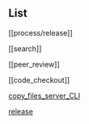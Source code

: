 ## List

[[process/release]]

[[search]]

[[peer_review]]

[[code_checkout]]

[copy_files_server_CLI](copy_files_server_CLI.md)

[release](process/release.md)
